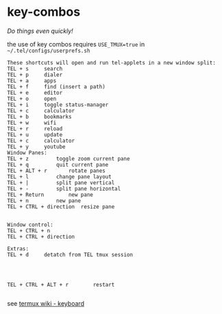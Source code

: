 # key-combos

_Do things even quickly!_

the use of key combos requires `USE_TMUX=true` in `~/.tel/configs/userprefs.sh` 

```
These shortcuts will open and run tel-applets in a new window split:
TEL + s 	search
TEL + p		dialer
TEL + a		apps
TEL + f		find (insert a path)
TEL + e		editor
TEL + o		open
TEL + i		toggle status-manager
TEL + c		calculator
TEL + b		bookmarks
TEL + w		wifi
TEL + r		reload
TEL + u		update
TEL + c		calculator
TEL + y		youtube
Window Panes:
TEL + z 		toggle zoom current pane
TEL + q 		quit current pane
TEL + ALT + r 		rotate panes
TEL + l			change pane layout
TEL + |			split pane vertical
TEL + -			split pane horizontal
TEL + Return 		new pane
TEL + n 		new pane
TEL + CTRL + direction	resize pane


Window control:
TEL + CTRL + n
TEL + CTRL + direction

Extras:
TEL + d		detatch from TEL tmux session




```

```
TEL + CTRL + ALT + r 		restart


```

see [termux wiki - keyboard](https://wiki.termux.com/wiki/Touch_Keyboard)
